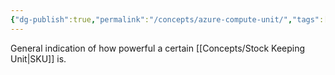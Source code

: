 ```yaml
---
{"dg-publish":true,"permalink":"/concepts/azure-compute-unit/","tags":["concept/SRE/cloud/azure"]}
---
```



General indication of how powerful a certain [[Concepts/Stock Keeping Unit\|SKU]] is.